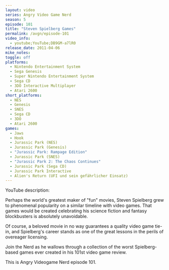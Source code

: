 ```yaml
---
layout: video
series: Angry Video Game Nerd
season: 5
episode: 101
title: "Steven Spielberg Games"
permalink: /avgn/episode-101
video_info:
  - youtube;YouTube;DB9GM-a7lR0
release_date: 2011-04-06
mike_notes:
toggle: off
platforms:
  - Nintendo Entertainment System
  - Sega Genesis
  - Super Nintendo Entertainment System
  - Sega CD
  - 3DO Interactive Multiplayer
  - Atari 2600
short_platforms:
  - NES
  - Genesis
  - SNES
  - Sega CD
  - 3DO
  - Atari 2600
games:
  - Jaws
  - Hook
  - Jurassic Park (NES)
  - Jurassic Park (Genesis)
  - "Jurassic Park: Rampage Edition"
  - Jurassic Park (SNES)
  - "Jurassic Park 2: The Chaos Continues"
  - Jurassic Park (Sega CD)
  - Jurassic Park Interactive
  - Alien's Return (UFI und sein gefährlicher Einsatz)
---
```


<p class="yt-description">YouTube description:</p>

Perhaps the world's greatest maker of "fun" movies, Steven Spielberg grew to phenomenal popularity on a similar timeline with video games. That games would be created celebrating his science fiction and fantasy blockbusters is absolutely unavoidable.

Of course, a beloved movie in no way guarantees a quality video game tie-in, and Spielberg's career stands as one of the great lessons in the perils of overeager licensing.

Join the Nerd as he wallows through a collection of the worst Spielberg-based games ever created in his 101st video game review.

This is Angry Videogame Nerd episode 101.